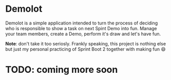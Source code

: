 # Demolot

Demolot is a simple application intended to turn the process of deciding who is responsible to show a task on 
next Spint Demo into fun. Manage your team members, create a Demo, perform it's draw and let's have fun.

**Note**: don't take it too seriosly. 
Frankly speaking, this project is nothing else but just my personal practicing of Sprint Boot 2 together with making fun :smile:


# TODO: coming more soon

